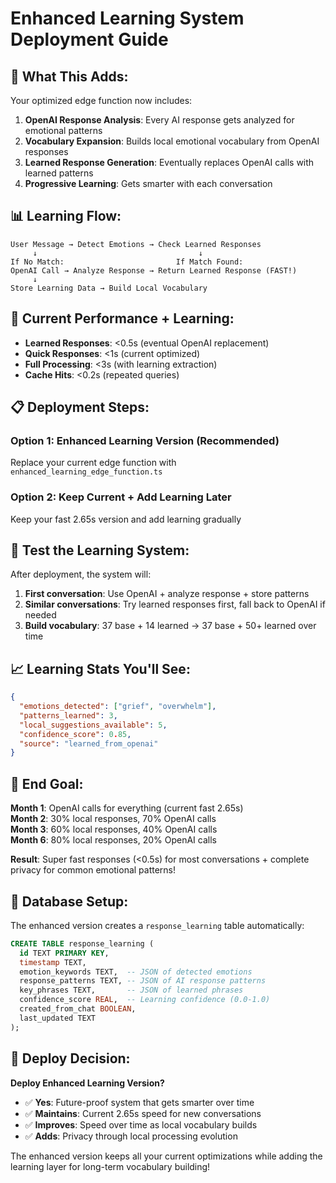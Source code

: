 # Enhanced Learning System Deployment Guide

## 🧠 **What This Adds:**

Your optimized edge function now includes:

1. **OpenAI Response Analysis**: Every AI response gets analyzed for emotional patterns
2. **Vocabulary Expansion**: Builds local emotional vocabulary from OpenAI responses  
3. **Learned Response Generation**: Eventually replaces OpenAI calls with learned patterns
4. **Progressive Learning**: Gets smarter with each conversation

## 📊 **Learning Flow:**

```
User Message → Detect Emotions → Check Learned Responses
     ↓                                    ↓
If No Match:                         If Match Found:
OpenAI Call → Analyze Response → Return Learned Response (FAST!)
     ↓
Store Learning Data → Build Local Vocabulary
```

## 🚀 **Current Performance + Learning:**

- **Learned Responses**: <0.5s (eventual OpenAI replacement)
- **Quick Responses**: <1s (current optimized)  
- **Full Processing**: <3s (with learning extraction)
- **Cache Hits**: <0.2s (repeated queries)

## 📋 **Deployment Steps:**

### Option 1: Enhanced Learning Version (Recommended)
Replace your current edge function with `enhanced_learning_edge_function.ts`

### Option 2: Keep Current + Add Learning Later  
Keep your fast 2.65s version and add learning gradually

## 🧪 **Test the Learning System:**

After deployment, the system will:

1. **First conversation**: Use OpenAI + analyze response + store patterns
2. **Similar conversations**: Try learned responses first, fall back to OpenAI if needed
3. **Build vocabulary**: 37 base + 14 learned → 37 base + 50+ learned over time

## 📈 **Learning Stats You'll See:**

```json
{
  "emotions_detected": ["grief", "overwhelm"],
  "patterns_learned": 3,
  "local_suggestions_available": 5,
  "confidence_score": 0.85,
  "source": "learned_from_openai"
}
```

## 🎯 **End Goal:**

**Month 1**: OpenAI calls for everything (current fast 2.65s)  
**Month 2**: 30% local responses, 70% OpenAI calls  
**Month 3**: 60% local responses, 40% OpenAI calls  
**Month 6**: 80% local responses, 20% OpenAI calls  

**Result**: Super fast responses (<0.5s) for most conversations + complete privacy for common emotional patterns!

## 🔧 **Database Setup:**

The enhanced version creates a `response_learning` table automatically:

```sql
CREATE TABLE response_learning (
  id TEXT PRIMARY KEY,
  timestamp TEXT,
  emotion_keywords TEXT,  -- JSON of detected emotions
  response_patterns TEXT, -- JSON of AI response patterns  
  key_phrases TEXT,       -- JSON of learned phrases
  confidence_score REAL,  -- Learning confidence (0.0-1.0)
  created_from_chat BOOLEAN,
  last_updated TEXT
);
```

## 🚨 **Deploy Decision:**

**Deploy Enhanced Learning Version?**
- ✅ **Yes**: Future-proof system that gets smarter over time
- ✅ **Maintains**: Current 2.65s speed for new conversations  
- ✅ **Improves**: Speed over time as local vocabulary builds
- ✅ **Adds**: Privacy through local processing evolution

The enhanced version keeps all your current optimizations while adding the learning layer for long-term vocabulary building!